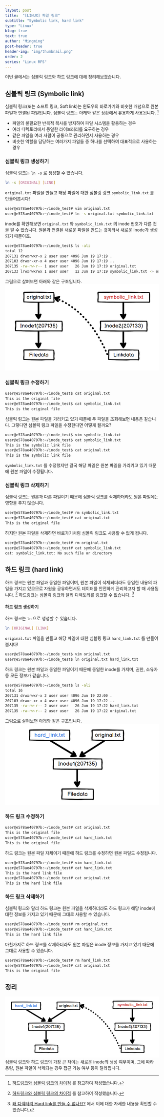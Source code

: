 ```yaml
---
layout: post
title:  "[LINUX] 파일 링크"
subtitle: "Symbolic link, hard link"
type: "Linux"
blog: true
text: true
author: "Mingming"
post-header: true
header-img: "img/thumbnail.png"
order: 2
series: "Linux RFS"
---
```

이번 글에서는 심볼릭 링크와 하드 링크에 대해 정리해보겠습니다. 

## 심볼릭 링크 (Symbolic link)
심볼릭 링크(또는 소프트 링크, Soft link)는 윈도우의 바로가기와 비슷한 개념으로 원본 파일과 연결된 파일입니다. 심볼릭 링크는 아래와 같은 상황에서 유용하게 사용됩니다. [^1]
- 파일의 불필요한 반복적 복사를 방지하여 파일 시스템을 활용하는 경우
- 여러 디렉토리에서 동일한 라이브러리를 요구하는 경우
- 같은 파일을 여러 사람이 공통으로 관리하면서 사용하는 경우
- 비슷한 역할을 담당하는 여러가지 파일들 중 하나를 선택하여 대표적으로 사용하는 경우

### 심볼릭 링크 생성하기
심볼릭 링크는 `ln -s` 로 생성할 수 있습니다. 
```bash
ln -s [ORIGINAL] [LINK]
```
`original.txt` 파일을 만들고 해당 파일에 대한 심볼링 링크 `symbolic_link.txt` 를 만들어봅시다!
```bash
user@e578ae40797b:~/inode_test# vim original.txt
user@e578ae40797b:~/inode_test# ln -s original.txt symbolic_link.txt
```
inode를 확인해보면 `original.txt` 와 `symbolic_link.txt` 의 inode 번호가 다른 것을 알 수 있습니다. 원본과 연결된 새로운 파일을 만드는 것이라서 새로운 inode가 생성되기 때문이죠.
```bash
user@e578ae40797b:~/inode_test$ ls -ali
total 12
207131 drwxrwxr-x 2 user user 4096 Jun 19 17:19 .
207103 drwxr-xr-x 4 user user 4096 Jun 19 17:19 ..
207135 -rw-rw-r-- 1 user user   26 Jun 19 17:19 original.txt
207133 lrwxrwxrwx 1 user user   12 Jun 19 17:19 symbolic_link.txt -> original.txt
```
그림으로 살펴보면 아래와 같은 구조입니다.
![symbolic link](img/symbolic_link.png)

### 심볼릭 링크 수정하기
```bash
user@e578ae40797b:~/inode_test$ cat original.txt
This is the original file
user@e578ae40797b:~/inode_test$ cat symbolic_link.txt
This is the original file
```
심볼릭 링크는 원본 파일을 가리키고 있기 때문에 두 파일을 조회해보면 내용은 같습니다. 그렇다면 심볼릭 링크 파일을 수정한다면 어떻게 될까요?
```bash
user@e578ae40797b:~/inode_test$ vim symbolic_link.txt
user@e578ae40797b:~/inode_test$ cat symbolic_link.txt
This is the symbolic link file
user@e578ae40797b:~/inode_test$ cat original.txt
This is the symbolic link file
```
`symbolic_link.txt` 를 수정했지만 결국 해당 파일은 원본 파일을 가리키고 있기 때문에 원본 파일이 수정됩니다.

### 심볼릭 링크 삭제하기
심볼릭 링크는 원본과 다른 파일이기 때문에 심볼릭 링크를 삭제하더라도 원본 파일에는 영향을 주지 않습니다. 
```bash
user@e578ae40797b:~/inode_test# rm symbolic_link.txt
user@e578ae40797b:~/inode_test# cat original.txt
This is the original file
```
하지만 원본 파일을 삭제하면 바로가기처럼 심볼릭 링크도 사용할 수 없게 됩니다.
```bash
user@e578ae40797b:~/inode_test# rm original.txt
user@e578ae40797b:~/inode_test# cat symbolic_link.txt
cat: symbolic_link.txt: No such file or directory
```

## 하드 링크 (hard link)
하드 링크는 원본 파일과 동일한 파일이며, 원본 파일이 삭제되더라도 동일한 내용의 파일을 가지고 있으므로 자원을 공유하면서도 데이터를 안전하게 관리하고자 할 때 사용됩니다. [^1] 하드링크는 심볼릭 링크와 달리 디렉토리를 링크할 수 없습니다. [^2]

#### 하드 링크 생성하기
하드 링크는 `ln` 으로 생성할 수 있습니다.
```bash
ln [ORIGINAL] [LINK]
```
`original.txt` 파일을 만들고 해당 파일에 대한 심볼링 링크 `hard_link.txt` 를 만들어봅시다!

```bash
user@e578ae40797b:~/inode_test$ vim original.txt
user@e578ae40797b:~/inode_test$ ln original.txt hard_link.txt
```
하드 링크는 원본 파일과 동일한 파일이기 때문에 동일한 inode를 가지며, 권한, 소유자 등 모든 정보가 같습니다.
```bash
user@e578ae40797b:~/inode_test$ ls -ali
total 16
207131 drwxrwxr-x 2 user user 4096 Jun 19 22:00 .
207103 drwxr-xr-x 4 user user 4096 Jun 19 17:22 ..
207135 -rw-rw-r-- 2 user user   26 Jun 19 17:22 hard_link.txt
207135 -rw-rw-r-- 2 user user   26 Jun 19 17:22 original.txt
```
그림으로 살펴보면 아래와 같은 구조입니다.
![hard link](img/hard_link.png)

### 하드 링크 수정하기
```bash
user@e578ae40797b:~/inode_test# cat original.txt
This is the original file
user@e578ae40797b:~/inode_test# cat hard_link.txt
This is the original file
```
하드 링크는 원본 파일 자체이기 때문에 하드 링크를 수정하면 원본 파일도 수정됩니다.
```bash
user@e578ae40797b:~/inode_test# vim hard_link.txt
user@e578ae40797b:~/inode_test# cat hard_link.txt
This is the hard link file
user@e578ae40797b:~/inode_test# cat original.txt
This is the hard link file
```

### 하드 링크 삭제하기
심볼릭 링크와 달리 하드 링크는 원본 파일을 삭제하더라도 하드 링크가 해당 inode에 대한 정보를 가지고 있기 때문에 그대로 사용할 수 있습니다.
```bash
user@e578ae40797b:~/inode_test# rm original.txt
user@e578ae40797b:~/inode_test# cat hard_link.txt
This is the hard link file
```
마찬가지로 하드 링크를 삭제하더라도 원본 파일은 inode 정보를 가지고 있기 때문에 그대로 사용할 수 있습니다.
```bash
user@e578ae40797b:~/inode_test# rm hard_link.txt
user@e578ae40797b:~/inode_test# cat original.txt
This is the original file
```

## 정리
![file link](img/file_link.png)
심볼릭 링크와 하드 링크의 가장 큰 차이는 새로운 inode의 생성 여부이며, 그에 따라 용량, 원본 파일이 삭제되는 경우 접근 가능 여부 등이 달라집니다.

[^1]: [하드링크와 심볼릭 링크의 차이점](http://www.metalpen.net/blog/?p=439) 를 참고하여 작성했습니다.
[^2]: [왜 디렉터리 Hard link를 만들 수 없나요?](https://notes.harues.com/posts/why-hard-link-not-allowed-for-directory/) 에서 이에 대한 자세한 내용을 확인할 수 있습니다.